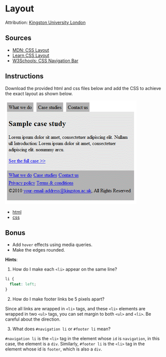 # Layout

Attribution: [Kingston University London](https://sites.google.com/site/kuhtml/exercises/exercise-set-4-css-layouts)

## Sources

- [MDN: CSS Layout](https://developer.mozilla.org/en-US/docs/Learn/CSS/CSS_layout)
- [Learn CSS Layout](http://learnlayout.com/)
- [W3Schools: CSS Navigation Bar](https://www.w3schools.com/css/css_navbar.asp)

## Instructions

Download the provided html and css files below and add the CSS to achieve the exact layout as shown below.

![image](assets/screenshot4.gif)

- [html](assets/index.html)
- [css](assets/index.css)

## Bonus

- Add `hover` effects using media queries.
- Make the edges rounded.

**Hints**:

1. How do I make each `<li>` appear on the same line?

```css
li {
  float: left;
}
```

2. How do I make footer links be 5 pixels apart?

Since all links are wrapped in `<li>` tags, and these `<li>` elements are wrapped in two `<ul>` tags, you can set margin to both `<ul>` and `<li>`. Be careful about the direction.

3. What does `#navigation li` or `#footer li` mean?

`#navigation li` is the `<li>` tag in the element whose `id` is `navigation`, in this case, the element is a `div`. Similarly, `#footer li` is the `<li>` tag in the element whose id is `footer`, which is also a `div`.